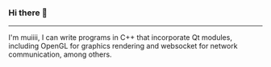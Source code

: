 ### Hi there 👋
---
I'm muiiii, I can write programs in C++ that incorporate Qt modules, including OpenGL for graphics rendering and websocket for network communication, among others.

<!-- 
**HoeMuiiii/HoeMuiiii** is a ✨ _special_ ✨ repository because its `README.md` (this file) appears on your GitHub profile.

Here are some ideas to get you started:

- 🔭 I’m currently working on Hangzhou.
- 🌱 I’m currently learning cpp.
- 📫 How to reach me: hoemuiii@outlook.com.
-->
